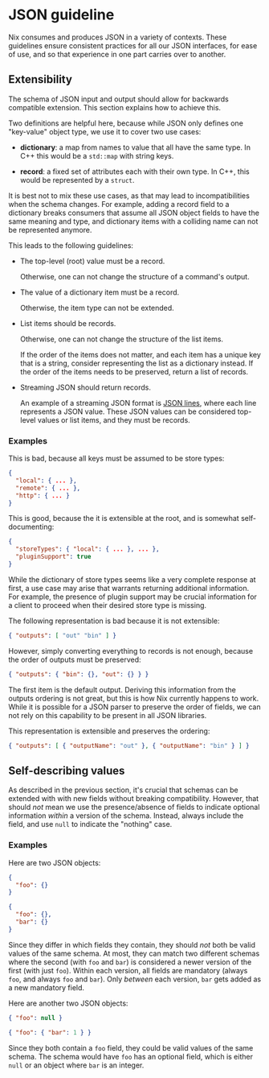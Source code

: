# JSON guideline

Nix consumes and produces JSON in a variety of contexts.
These guidelines ensure consistent practices for all our JSON interfaces, for ease of use, and so that experience in one part carries over to another.

## Extensibility

The schema of JSON input and output should allow for backwards compatible extension.
This section explains how to achieve this.

Two definitions are helpful here, because while JSON only defines one "key-value" object type, we use it to cover two use cases:

 - **dictionary**: a map from names to value that all have the same type.
   In C++ this would be a `std::map` with string keys.

 - **record**: a fixed set of attributes each with their own type.
   In C++, this would be represented by a `struct`.

It is best not to mix these use cases, as that may lead to incompatibilities when the schema changes.
For example, adding a record field to a dictionary breaks consumers that assume all JSON object fields to have the same meaning and type, and dictionary items with a colliding name can not be represented anymore.

This leads to the following guidelines:

 - The top-level (root) value must be a record.

   Otherwise, one can not change the structure of a command's output.

 - The value of a dictionary item must be a record.

   Otherwise, the item type can not be extended.

 - List items should be records.

   Otherwise, one can not change the structure of the list items.

   If the order of the items does not matter, and each item has a unique key that is a string, consider representing the list as a dictionary instead.
   If the order of the items needs to be preserved, return a list of records.

 - Streaming JSON should return records.

   An example of a streaming JSON format is [JSON lines](https://jsonlines.org/), where each line represents a JSON value.
   These JSON values can be considered top-level values or list items, and they must be records.

### Examples

This is bad, because all keys must be assumed to be store types:

```json
{
  "local": { ... },
  "remote": { ... },
  "http": { ... }
}
```

This is good, because the it is extensible at the root, and is somewhat self-documenting:

```json
{
  "storeTypes": { "local": { ... }, ... },
  "pluginSupport": true
}
```

While the dictionary of store types seems like a very complete response at first, a use case may arise that warrants returning additional information.
For example, the presence of plugin support may be crucial information for a client to proceed when their desired store type is missing.



The following representation is bad because it is not extensible:

```json
{ "outputs": [ "out" "bin" ] }
```

However, simply converting everything to records is not enough, because the order of outputs must be preserved:

```json
{ "outputs": { "bin": {}, "out": {} } }
```

The first item is the default output. Deriving this information from the outputs ordering is not great, but this is how Nix currently happens to work.
While it is possible for a JSON parser to preserve the order of fields, we can not rely on this capability to be present in all JSON libraries.

This representation is extensible and preserves the ordering:

```json
{ "outputs": [ { "outputName": "out" }, { "outputName": "bin" } ] }
```

## Self-describing values

As described in the previous section, it's crucial that schemas can be extended with with new fields without breaking compatibility.
However, that should *not* mean we use the presence/absence of fields to indicate optional information *within* a version of the schema.
Instead, always include the field, and use `null` to indicate the "nothing" case.

### Examples

Here are two JSON objects:

```json
{
  "foo": {}
}
```
```json
{
  "foo": {},
  "bar": {}
}
```

Since they differ in which fields they contain, they should *not* both be valid values of the same schema.
At most, they can match two different schemas where the second (with `foo` and `bar`) is considered a newer version of the first (with just `foo`).
Within each version, all fields are mandatory (always `foo`, and always `foo` and `bar`).
Only *between* each version, `bar` gets added as a new mandatory field.

Here are another two JSON objects:

```json
{ "foo": null }
```
```json
{ "foo": { "bar": 1 } }
```

Since they both contain a `foo` field, they could be valid values of the same schema.
The schema would have `foo` has an optional field, which is either `null` or an object where `bar` is an integer.
